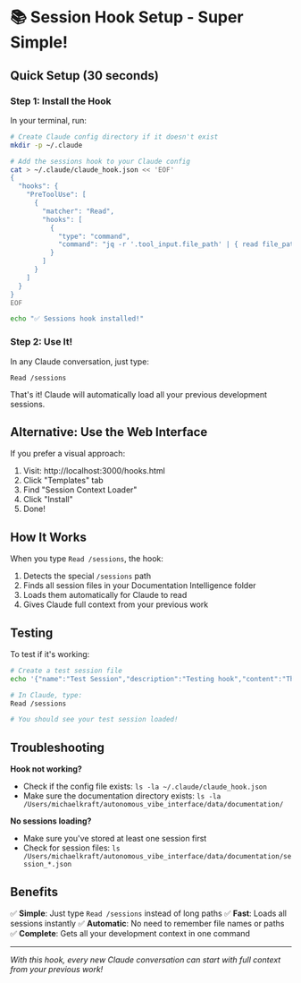 # 📚 Session Hook Setup - Super Simple!

## Quick Setup (30 seconds)

### Step 1: Install the Hook
In your terminal, run:
```bash
# Create Claude config directory if it doesn't exist
mkdir -p ~/.claude

# Add the sessions hook to your Claude config
cat > ~/.claude/claude_hook.json << 'EOF'
{
  "hooks": {
    "PreToolUse": [
      {
        "matcher": "Read",
        "hooks": [
          {
            "type": "command",
            "command": "jq -r '.tool_input.file_path' | { read file_path; if echo \"$file_path\" | grep -q \"^/sessions$\"; then echo \"📚 Loading previous development sessions from CoderOne...\"; find /Users/michaelkraft/autonomous_vibe_interface/data/documentation -name \"session_*.json\" -type f 2>/dev/null | while read -r session_file; do echo \"Reading: $(basename \"$session_file\")\"; cat \"$session_file\" 2>/dev/null | jq -r \".name, .description, .content\" 2>/dev/null | head -100; done; fi; }"
          }
        ]
      }
    ]
  }
}
EOF

echo "✅ Sessions hook installed!"
```

### Step 2: Use It!
In any Claude conversation, just type:
```
Read /sessions
```

That's it! Claude will automatically load all your previous development sessions.

## Alternative: Use the Web Interface

If you prefer a visual approach:
1. Visit: http://localhost:3000/hooks.html
2. Click "Templates" tab
3. Find "Session Context Loader" 
4. Click "Install"
5. Done!

## How It Works

When you type `Read /sessions`, the hook:
1. Detects the special `/sessions` path
2. Finds all session files in your Documentation Intelligence folder
3. Loads them automatically for Claude to read
4. Gives Claude full context from your previous work

## Testing

To test if it's working:
```bash
# Create a test session file
echo '{"name":"Test Session","description":"Testing hook","content":"This is a test session"}' > /Users/michaelkraft/autonomous_vibe_interface/data/documentation/session_test.json

# In Claude, type:
Read /sessions

# You should see your test session loaded!
```

## Troubleshooting

**Hook not working?**
- Check if the config file exists: `ls -la ~/.claude/claude_hook.json`
- Make sure the documentation directory exists: `ls -la /Users/michaelkraft/autonomous_vibe_interface/data/documentation/`

**No sessions loading?**
- Make sure you've stored at least one session first
- Check for session files: `ls /Users/michaelkraft/autonomous_vibe_interface/data/documentation/session_*.json`

## Benefits

✅ **Simple**: Just type `Read /sessions` instead of long paths
✅ **Fast**: Loads all sessions instantly
✅ **Automatic**: No need to remember file names or paths
✅ **Complete**: Gets all your development context in one command

---

*With this hook, every new Claude conversation can start with full context from your previous work!*